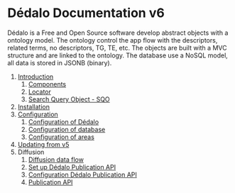 # Dédalo Documentation v6

Dédalo is a Free and Open Source software develop abstract objects with a ontology model. The ontology control the app flow with the descriptors, related terms, no descriptors, TG, TE, etc. The objects are built with a MVC structure and are linked to the ontology. The database use a NoSQL model, all data is stored in JSONB (binary).

1. [Introduction](./core/introduction.md)
   1. [Components](./core/components/introduction.md)
   2. [Locator](./core/locator.md)
   3. [Search Query Object - SQO](./core/sqo.md)
2. [Installation](./install/install.md#installation)
3. [Configuration](./config/configuration.md)
   1. [Configuration of Dédalo](./config/config.md)
   2. [Configuration of database](./config/config_db.md)
   3. [Configuration of areas](./config/config_areas.md)
4. [Updating from v5](./update/update_from_v5.md#update-v5-to-v6)
5. Diffusion
   1. [Diffusion data flow](./diffusion/diffusion_data_flow.md)
   2. [Set up Dédalo Publication API](./diffusion/publication_api/public_api_configuration.md)
   3. [Configuration Dédalo Publication API](./diffusion/publication_api/server_config_api.md)
   4. [Publication API](./diffusion/publication_api/publication_api.md)
